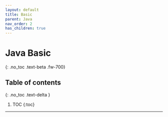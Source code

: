 ```yaml
---
layout: default
title: Basic
parent: Java
nav_order: 2
has_children: true
---
```


# Java Basic
{: .no_toc .text-beta .fw-700}

## Table of contents
{: .no_toc .text-delta }

1. TOC
{:toc}

---
